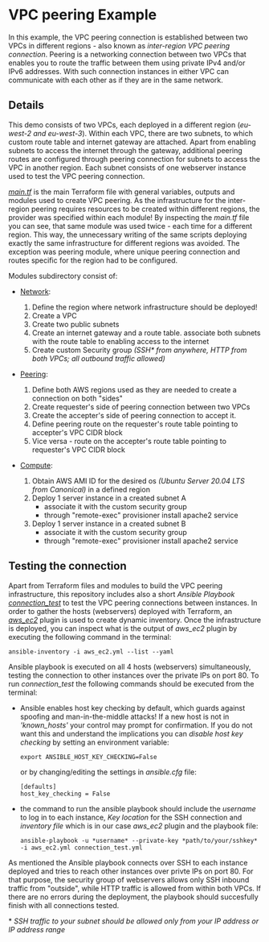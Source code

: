 # VPC peering Example
In this example, the VPC peering connection is established between two VPCs in different regions - also known as *inter-region VPC peering connection*. Peering is a networking connection between two VPCs that enables you to route the traffic between them using private IPv4 and/or IPv6 addresses. With such connection instances in either VPC can communicate with each other as if they are in the same network. 

## Details
This demo consists of two VPCs, each deployed in a different region (*eu-west-2 and eu-west-3*). Within each VPC, there are two subnets, to which custom route table and internet gateway are attached. Apart from enabling subnets to access the internet through the gateway, additional peering routes are configured through peering connection for subnets to access the VPC in another region. Each subnet consists of one webserver instance used to test the VPC peering connection.

[*main.tf*](https://github.com/MihaMarkocic/cloudservices/blob/master/AWS/vpc_peering/main.tf) is the main Terraform file with general variables, outputs and modules used to create VPC peering. As the infrastructure for the inter-region peering requires resources to be created within different regions, the provider was specified within each module! By inspecting the *main.tf* file you can see, that same module was used twice - each time for a different region. This way, the unnecessary writing of the same scripts deploying exactly the same infrastructure for different regions was avoided. The exception was peering module, where unique peering connection and routes specific for the region had to be configured. 

Modules subdirectory consist of:

- [Network](https://github.com/MihaMarkocic/cloudservices/tree/master/AWS/vpc_peering/modules/network):
    1. Define the region where network infrastructure should be deployed! 
    2. Create a VPC 
    3. Create two public subnets
    4. Create an internet gateway and a route table. associate both subnets with the route table to enabling access to the internet
    5. Create custom Security group *(SSH\* from anywhere, HTTP from both VPCs; all outbound traffic allowed)* 

- [Peering](https://github.com/MihaMarkocic/cloudservices/tree/master/AWS/vpc_peering/modules/peering):
    1. Define both AWS regions used as they are needed to create a connection on both "sides"
    2. Create requester's side of peering connection between two VPCs
    3. Create the accepter's side of peering connection to accept it.
    4. Define peering route on the requester's route table pointing to accepter's VPC CIDR block
    5. Vice versa - route on the accepter's route table pointing to requester's VPC CIDR block

- [Compute](https://github.com/MihaMarkocic/cloudservices/tree/master/AWS/vpc_peering/modules/compute):
    1. Obtain AWS AMI ID for the desired os *(Ubuntu Server 20.04 LTS from Canonical)* in a defined region
    2. Deploy 1 server instance in a created subnet A
        - associate it with the custom security group
        - through "remote-exec" provisioner install apache2 service
    3. Deploy 1 server instance in a created subnet B
        - associate it with the custom security group
        - through "remote-exec" provisioner install apache2 service    


## Testing the connection
Apart from Terraform files and modules to build the VPC peering infrastructure, this repository includes also a short *Ansible Playbook* [*connection_test*](https://github.com/MihaMarkocic/cloudservices/blob/master/AWS/vpc_peering/connection_test.yml) to test the VPC peering connections between instances. In order to gather the hosts (webservers) deployed with Terraform, an [*aws_ec2*](https://github.com/MihaMarkocic/cloudservices/blob/master/AWS/vpc_peering/aws_ec2.yml) plugin is used to create dynamic inventory. Once the infrastructure is deployed, you can inspect what is the output of *aws_ec2* plugin by executing the following command in the terminal:
```
ansible-inventory -i aws_ec2.yml --list --yaml
```

Ansible playbook is executed on all 4 hosts (webservers) simultaneously, testing the connection to other instances over the private IPs on port 80. To run *connection_test* the following commands should be executed from the terminal:

- Ansible enables host key checking by default, which guards against spoofing and man-in-the-middle attacks! If a new host is not in *'known_hosts'* your control may prompt for confirmation. If you do not want this and understand the implications you can *disable host key checking* by setting an environment variable:
    ```
    export ANSIBLE_HOST_KEY_CHECKING=False
    ```

    or by changing/editing the settings in *ansible.cfg* file:
    ```
    [defaults]
    host_key_checking = False
    ```
- the command to run the ansible playbook should include the *username* to log in to each instance, *Key location* for the SSH connection and *inventory file* which is in our case *aws_ec2* plugin and the playbook file:
    ```
    ansible-playbook -u *username* --private-key *path/to/your/sshkey* -i aws_ec2.yml connection_test.yml
    ```

As mentioned the Ansible playbook connects over SSH to each instance deployed and tries to reach other instances over privte IPs on port 80. For that purpose, the security group of webservers allows only SSH inbound traffic from "outside", while HTTP traffic is allowed from within both VPCs. If there are no errors during the deployment, the playbook should succesfully finish with all connections tested.


\*  *SSH traffic to your subnet should be allowed only from your IP address or IP address range*


